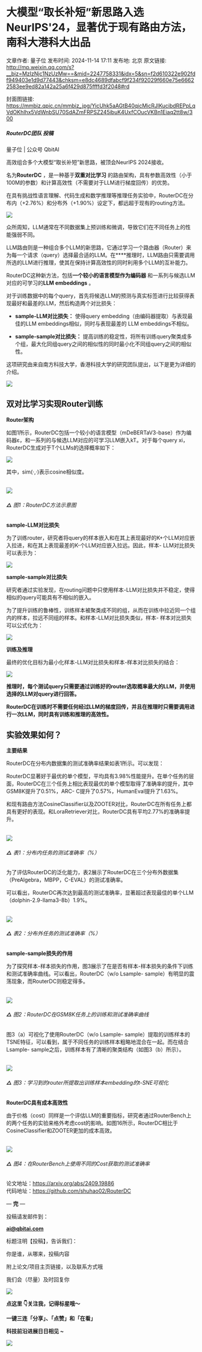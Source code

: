 # 大模型“取长补短”新思路入选NeurIPS'24，显著优于现有路由方法，南科大港科大出品

文章作者: 量子位
发布时间: 2024-11-14 17:11
发布地: 北京
原文链接: http://mp.weixin.qq.com/s?__biz=MzIzNjc1NzUzMw==&mid=2247758331&idx=5&sn=f2d610322e902fdf949403e1d9d77443&chksm=e8dc4689dfabcf9f234f92029f660e75e66622583ee9ed82a142a25a6f429d875ffffd3f2048#rd

封面图链接: https://mmbiz.qpic.cn/mmbiz_jpg/YicUhk5aAGtB40qicMicRJlKucibdREPpLqVdOKhIhx5VdWnbSU70SdAZmFRPSZ245ibuK4UxfCOucVKBn1Eiaq2tt8w/300

##### RouterDC团队 投稿  
量子位 | 公众号 QbitAI

高效组合多个大模型“取长补短”新思路，被顶会NeurIPS 2024接收。

名为**RouterDC** ，是一种基于**双重对比学习**
的路由架构，具有参数高效性（小于100M的参数）和计算高效性（不需要对于LLM进行梯度回传）的优势。

在具有挑战性语言理解、代码生成和数学推理等推理任务实验中，RouterDC在分布内（+2.76%）和分布外（+1.90%）设定下，都远超于现有的routing方法。

![](https://mmbiz.qpic.cn/mmbiz_png/YicUhk5aAGtB40qicMicRJlKucibdREPpLqV4QbTyDF3GzbA91R8QfJia8sQISM0W0eVWdPqibEysxtAYQiaUnibJvpl4A/640?wx_fmt=png&from=appmsg)

众所周知，LLM通常在不同数据集上预训练和微调，导致它们在不同任务上的性能强弱不同。

LLM路由则是一种组合多个LLM的新思路，它通过学习一个路由器（Router）来为每一个请求（query）选择最合适的LLM。在****推理时，LLM路由只需要调用所选的LLM进行推理，使其在保持计算高效性的同时利用多个LLM的互补能力。

RouterDC这种新方法，包括**一个较小的语言模型作为编码器** 和一系列与候选LLM对应的可学习的**LLM embeddings** 。

对于训练数据中的每个query，首先将候选LLM的预测与真实标签进行比较获得表现最好和最差的LLM，然后构造两个对比损失：

  * **sample-LLM对比损失：** 使得query embedding（由编码器提取）与表现最佳的LLM embeddings相似，同时与表现最差的 LLM embeddings不相似。

  * **sample-sample对比损失：** 提高训练的稳定性，将所有训练query聚类成多个组，最大化同组query之间的相似性的同时最小化不同组query之间的相似性。

这项研究由来自南方科技大学，香港科技大学的研究团队提出，以下是更为详细的介绍。

![](https://mmbiz.qpic.cn/mmbiz_png/YicUhk5aAGtB40qicMicRJlKucibdREPpLqVcSZ9P0Ccia76aQUFiayRvXNndGOXUtzt2D6eB88tfUJEmKiaic0NAaZK0g/640?wx_fmt=png&from=appmsg)

## 双对比学习实现Router训练

**Router架构**

如图1所示，RouterDC包括一个较小的语言模型（mDeBERTaV3-base）作为编码器ε，和一系列的与候选LLM对应的可学习LLM嵌入kT。对于每个query
xi，RouterDC生成对于T个LLMs的选择概率如下：

![](https://mmbiz.qpic.cn/mmbiz_png/YicUhk5aAGtB40qicMicRJlKucibdREPpLqVD7k6kLGw7TugXoxLfsJy2ELs3iaEEHwIZCV18NZn32Xm2yfoa4U1u9Q/640?wx_fmt=png&from=appmsg)

其中，sim(·,·)表示cosine相似度。

######
**![](https://mmbiz.qpic.cn/mmbiz_png/YicUhk5aAGtB40qicMicRJlKucibdREPpLqV9bCEpbVz8eYMBRfzLCibT6r17vfRItUkaPe8uAjtibqsNX0sUQ8Q2eCA/640?wx_fmt=png&from=appmsg)**

###### **△** 图1：RouterDC方法示意图

**sample-LLM对比损失**

为了训练router，研究者将query的样本嵌入和在其上表现最好的K+个LLM对应嵌入拉进，和在其上表现最差的K-个LLM对应嵌入拉远。因此，样本-
LLM对比损失可以表示为：

![](https://mmbiz.qpic.cn/mmbiz_png/YicUhk5aAGtB40qicMicRJlKucibdREPpLqVu2OpnHPr52G4DRxUkePAKVEZwo7zg9BbcfjpHTLYpcYxWicedUicibp9Q/640?wx_fmt=png&from=appmsg)

**sample-sample对比损失**

研究者通过实验发现，在routing问题中只使用样本-LLM对比损失并不稳定，使得相似的query可能具有不相似的嵌入。

为了提升训练的鲁棒性，训练样本被聚类成不同的组，从而在训练中拉近同一个组内的样本，拉远不同组的样本。和样本-LLM对比损失类似，样本-
样本对比损失可以公式化为：

![](https://mmbiz.qpic.cn/mmbiz_png/YicUhk5aAGtB40qicMicRJlKucibdREPpLqVAwoeLt8dxfNbPobDeMc9xy34npmZZZ7YrI8U9POp3ibWIzfXlGky8CA/640?wx_fmt=png&from=appmsg)

**训练及推理**

最终的优化目标为最小化样本-LLM对比损失和样本-样本对比损失的结合：

![](https://mmbiz.qpic.cn/mmbiz_png/YicUhk5aAGtB40qicMicRJlKucibdREPpLqVZA6L2HZMdyOKVYia0wfH9owsPVic5IRTx7r6zb9icibyaADEgl8IDWg1nQ/640?wx_fmt=png&from=appmsg)

**推理时，每个测试query只需要通过训练好的router选取概率最大的LLM，并使用选择的LLM对query进行回答。**

**RouterDC在训练时不需要任何经过LLM的梯度回传，并且在推理时只需要调用进行一次LLM，同时具有训练和推理的高效性。**

## 实验效果如何？

**主要结果**

RouterDC在分布内数据集的测试准确率结果如表1所示。可以发现：

RouterDC显著好于最优的单个模型，平均具有3.98%性能提升。在单个任务的层面，RouterDC在三个任务上相比表现最优的单个模型取得了准确率的提升，其中GSM8K提升了0.51%，ARC-
C提升了0.57%，HumanEval提升了1.63%。

和现有路由方法CosineClassifier以及ZOOTER对比，RouterDC在所有任务上都具有更好的表现。和LoraRetriever对比，RouterDC具有平均2.77%的准确率提升。

######
**![](https://mmbiz.qpic.cn/mmbiz_png/YicUhk5aAGtB40qicMicRJlKucibdREPpLqVl7yia0rdBULbW8YyqA6VfykptHB3ibTGyuibbyyyL8ukydvneDd72vZ0w/640?wx_fmt=png&from=appmsg)**

###### **△** 表1：分布内任务的测试准确率（%）

为了评估RouterDC的泛化能力，表2展示了RouterDC在三个分布外数据集（PreAlgebra，MBPP，C-EVAL）的测试准确率。

可以看出，RouterDC再次达到最高的测试准确率，显著超过表现最佳的单个LLM（dolphin-2.9-llama3-8b）1.9%。

######
**![](https://mmbiz.qpic.cn/mmbiz_png/YicUhk5aAGtB40qicMicRJlKucibdREPpLqVIxGmQbvMLgibqz9zkjqrQuXoib270nic7S5CaORLn6ic4tk1cSeWNrvicOw/640?wx_fmt=png&from=appmsg)**

###### **△** 表2：分布外任务的测试准确率（%）

**sample-sample损失的作用**

为了探究样本-样本损失的作用，图3展示了在是否有样本-样本损失的条件下训练和测试准确率曲线。可以看出，RouterDC（w/o Lsample-
sample）有明显的震荡现象，而RouterDC则稳定得多。

######
**![](https://mmbiz.qpic.cn/mmbiz_png/YicUhk5aAGtB40qicMicRJlKucibdREPpLqVbaib7Eby6kaq3NXiay1zDpfAVAOZuYrKYT9FugVYPgjHmRJtb7toW4zw/640?wx_fmt=png&from=appmsg)**

###### **△** 图2：RouterDC在GSM8K任务上的训练和测试准确率曲线

图3（a）可视化了使用RouterDC（w/o Lsample-
sample）提取的训练样本的TSNE特征，可以看到，属于不同任务的训练样本粗略地混合在一起。而在结合Lsample-
sample之后，训练样本有了清晰的聚类结构（如图3（b）所示）。

######
**![](https://mmbiz.qpic.cn/mmbiz_png/YicUhk5aAGtB40qicMicRJlKucibdREPpLqVt9gwTvSbqhsg3nYe4IUEuXoXfesJVhCVXico1yVHNSDoc24bFek710A/640?wx_fmt=png&from=appmsg)**

###### **△** 图3：学习到的router所提取出训练样本embedding的t-SNE可视化

**RouterDC具有成本高效性**

由于价格（cost）同样是一个评估LLM的重要指标，研究者通过RouterBench上的两个任务的实验来格外考虑cost的影响。如图16所示，RouterDC相比于CosineClassifier和ZOOTER更加的成本高效。

######
**![](https://mmbiz.qpic.cn/mmbiz_png/YicUhk5aAGtB40qicMicRJlKucibdREPpLqVBQstf3XW6Kyd7KSVcLgRzr2ZsNJqzqoANbkBQJqBqWtw2GtImfl2Wg/640?wx_fmt=png&from=appmsg)**

###### **△** 图4：在RouterBench上使用不同的Cost获取的测试准确率

论文地址：https://arxiv.org/abs/2409.19886  
代码地址：https://github.com/shuhao02/RouterDC

— **完** —

  

投稿请发邮件到：

**ai@qbitai.com**

标题注明【投稿】，告诉我们：

你是谁，从哪来，投稿内容‍

附上论文/项目主页链接，以及联系方式哦

我们会（尽量）及时回复你

![](https://mmbiz.qpic.cn/mmbiz_gif/YicUhk5aAGtC5nGy7YMGhQ0ZJeyibWyL0KVCtiaLEPMyd4Bszuo0bFIOxZOvdmqdxnOosYXyu5aI7MXpyUrUWfz6g/640?wx_fmt=gif&tp=webp&wxfrom=5&wx_lazy=1)

  

**点这里 👇关注我，记得标星哦～**

**一键三连「分享」、「点赞」和「在看」**

**科技前沿进展日日相见 ~**

![](https://mmbiz.qpic.cn/mmbiz_svg/g9RQicMD01M0tYoRQT2cMQRmPS5ZDyrrfzeksiay90KaDzlGBH61icqHxmgFKfvfXtVuwTHV740CDLAaXU1LIfZyoJEpYKcRIiaE/640?wx_fmt=svg&tp=webp&wxfrom=5&wx_lazy=1&wx_co=1)

